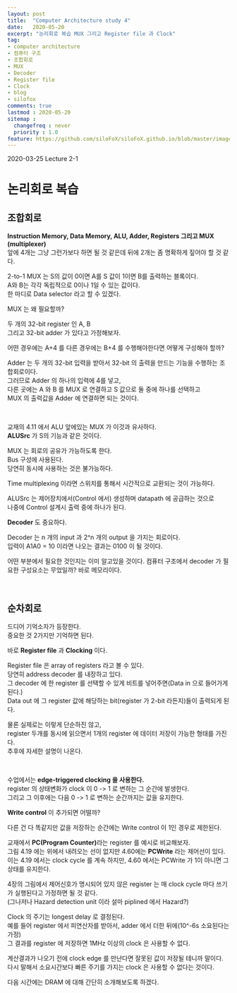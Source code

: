 ```yaml
---
layout: post
title:  "Computer Architecture study 4"
date:   2020-05-20
excerpt: "논리회로 복습 MUX 그리고 Register file 과 Clock"
tag:
- computer architecture
- 컴퓨터 구조
- 조합회로
- MUX
- Decoder
- Register file
- Clock
- blog
- silofox
comments: true
lastmod : 2020-05-20
sitemap : 
  changefreq : never
  priority : 1.0
feature: https://github.com/siloFoX/siloFoX.github.io/blob/master/images/computer-architecture/computer-architecture-feature.jpg?raw=true
---
```


2020-03-25 Lecture 2-1

# 논리회로 복습

## 조합회로

<b>Instruction Memory, Data Memory, ALU, Adder, Registers 그리고 MUX (multiplexer)</b><br>
앞에 4개는 그냥 그런가보다 하면 될 것 같은데 뒤에 2개는 좀 명확하게 짚어야 할 것 같다.

2-to-1 MUX 는 S의 값이 0이면 A를 S 값이 1이면 B를 출력하는 블록이다.<br>
A와 B는 각각 독립적으로 0이나 1일 수 있는 값이다.<br>
한 마디로 Data selector 라고 할 수 있겠다.

MUX 는 왜 필요할까?

두 개의 32-bit register 인 A, B<br>
그리고 32-bit adder 가 있다고 가정해보자.

어떤 경우에는 A+4 를 다른 경우에는 B+4 를 수행해야한다면 어떻게 구성해야 할까?

Adder 는 두 개의 32-bit 입력을 받아서 32-bit 의 출력을 만드는 기능을 수행하는 조합회로이다.<br>
그러므로 Adder 의 하나의 입력에 4를 넣고,<br>
다른 곳에는 A 와 B 를 MUX 로 연결하고 S 값으로 둘 중에 하나를 선택하고<br>
MUX 의 출력값을 Adder 에 연결하면 되는 것이다.

<br>

교재의 4.11 에서 ALU 앞에있는 MUX 가 이것과 유사하다.<br>
<b>ALUSrc</b> 가 S의 기능과 같은 것이다.

MUX 는 회로의 공유가 가능하도록 한다.<br>
Bus 구성에 사용된다.<br>
당연히 동시에 사용하는 것은 불가능하다.

Time multiplexing 이라면 스위치를 통해서 시간적으로 교환되는 것이 가능하다.<br>

ALUSrc 는 제어장치에서(Control 에서) 생성하며 datapath 에 공급하는 것으로<br>
나중에 Control 설계시 출력 중에 하나가 된다.

<b>Decoder</b> 도 중요하다.

Decoder 는 n 개의 input 과 2^n 개의 output 을 가지는 회로이다.<br>
입력이 A1A0 = 10 이라면 나오는 결과는 0100 이 될 것이다.<br>

어떤 부분에서 필요한 것인지는 이미 알고있을 것이다.
컴퓨터 구조에서 decoder 가 필요한 구성요소는 무었일까?
바로 메모리이다. 

<br>

## 순차회로

드디어 기억소자가 등장한다.<br>
중요한 것 2가지만 기억하면 된다.

바로 <b>Register file</b> 과 <b>Clocking</b> 이다.

Register file 은 array of registers 라고 볼 수 있다.<br>
당연히 address decoder 를 내장하고 있다.<br>
그 decoder 에 한 register 를 선택할 수 있게 비트를 넣어주면(Data in 으로 들어가게 된다.)<br>
Data out 에 그 register 값에 해당하는 bit(register 가 2-bit 라든지)들이 출력되게 된다.<br>

물론 실제로는 이렇게 단순하진 않고,<br>
register 두개를 동시에 읽으면서 1개의 register 에 데이터 저장이 가능한 형태를 가진다.<br>
추후에 자세한 설명이 나온다.

<br>

수업에서는 <b>edge-triggered clocking 을 사용한다.</b><br>
register 의 상태변화가 clock 이 0 -> 1 로 변하는 그 순간에 발생한다.<br>
그리고 그 이후에는 다음 0 -> 1 로 변하는 순간까지는 값을 유지한다.

<b>Write control</b> 이 추가되면 어떨까?

다른 건 다 똑같지만 값을 저장하는 순간에는 Write control 이 1인 경우로 제한된다.<br>

교재에서 <b>PC(Program Counter)</b>라는 register 를 예시로 비교해보자.<br>
그림 4.19 에는 위에서 내려오는 선이 없지만 4.60에는 <b>PCWrite</b> 라는 제어선이 있다.<br>
이는 4.19 에서는 clock cycle 를 계속 하지만, 4.60 에서는 PCWrite 가 1이 아니면 그 상태를 유지한다.

4장의 그림에서 제어신호가 명시되어 있지 않은 register 는 매 clock cycle 마다 쓰기가 실행된다고 가정하면 될 것 같다.<br>
(그나저나 Hazard detection unit 이라 설마 piplined 에서 Hazard?)

Clock 의 주기는 longest delay 로 결정된다.<br>
예를 들어 register 에서 피연산자를 받아서, adder 에서 더한 뒤에(10^-6s 소요된다는 가정)<br>
그 결과를 register 에 저장하면 1MHz 이상의 clock 은 사용할 수 없다.<br>

계산결과가 나오기 전에 clock edge 를 만난다면 잘못된 값이 저장될 테니까 말이다.<br>
다시 말해서 소요시간보다 빠른 주기를 가지는 clock 은 사용할 수 없다는 것이다.

다음 시간에는 DRAM 에 대해 간단히 소개해보도록 하겠다.